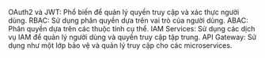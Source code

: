 OAuth2 và JWT: Phổ biến để quản lý quyền truy cập và xác thực người dùng.
RBAC: Sử dụng phân quyền dựa trên vai trò của người dùng.
ABAC: Phân quyền dựa trên các thuộc tính cụ thể.
IAM Services: Sử dụng các dịch vụ IAM để quản lý người dùng và quyền truy cập tập trung.
API Gateway: Sử dụng như một lớp bảo vệ và quản lý truy cập cho các microservices.